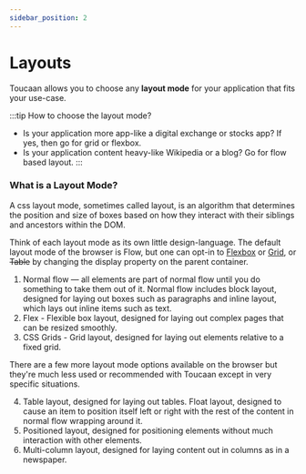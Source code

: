 ```yaml
---
sidebar_position: 2
---
```


# Layouts 
Toucaan allows you to choose any **layout mode** for your application that fits your use-case. 

:::tip How to choose the layout mode?
- Is your application more app-like a digital exchange or stocks app? If yes, then go for grid or flexbox.
- Is your application content heavy-like Wikipedia or a blog? Go for flow based layout.
:::


### What is a Layout Mode?
A css layout mode, sometimes called layout, is an algorithm that determines the position and size of boxes based on how they interact with their siblings and ancestors within the DOM. 

Think of each layout mode as its own little design-language. The default layout mode of the browser is Flow, but one can opt-in to [Flexbox](flexbox.md) or [Grid](grid.md), or ~~Table~~ by changing the display property on the parent container. 

1. Normal flow — all elements are part of normal flow until you do something to take them out of it. Normal flow includes block layout, designed for laying out boxes such as paragraphs and inline layout, which lays out inline items such as text.
2. Flex - Flexible box layout, designed for laying out complex pages that can be resized smoothly.
3. CSS Grids - Grid layout, designed for laying out elements relative to a fixed grid.

There are a few more layout mode options available on the browser but they're much less used or recommended with Toucaan except in very specific situations.

4. Table layout, designed for laying out tables.
Float layout, designed to cause an item to position itself left or right with the rest of the content in normal flow wrapping around it.
5. Positioned layout, designed for positioning elements without much interaction with other elements.
6. Multi-column layout, designed for laying content out in columns as in a newspaper.


